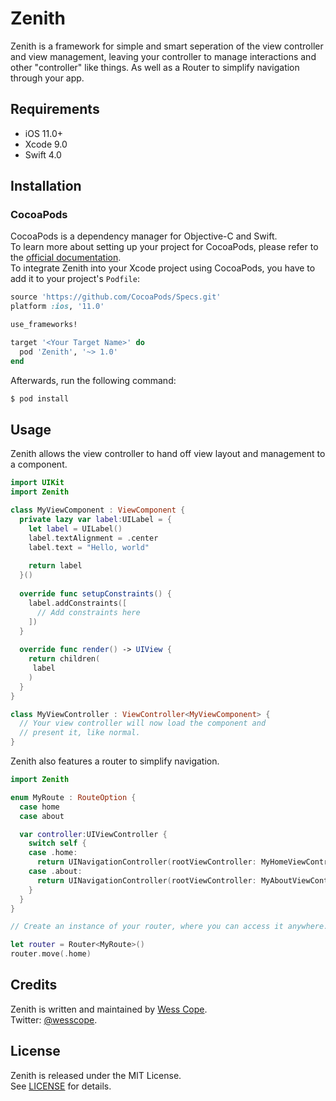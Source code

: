 # Zenith

Zenith is a framework for simple and smart seperation of the view  controller and view management, leaving your controller to manage interactions and other "controller" like things. 
As well as a Router to simplify navigation through your app. 

## Requirements

- iOS 11.0+
- Xcode 9.0
- Swift 4.0

## Installation

### CocoaPods

CocoaPods is a dependency manager for Objective-C and Swift.  
To learn more about setting up your project for CocoaPods, please refer to the [official documentation](https://cocoapods.org/#install).  
To integrate Zenith into your Xcode project using CocoaPods, you have to add it to your project's `Podfile`:

```ruby
source 'https://github.com/CocoaPods/Specs.git'
platform :ios, '11.0'

use_frameworks!

target '<Your Target Name>' do
  pod 'Zenith', '~> 1.0'
end
```

Afterwards, run the following command:

```bash
$ pod install
```
## Usage
Zenith allows the view controller to hand off view layout and management to a component.

```swift
import UIKit
import Zenith

class MyViewComponent : ViewComponent {
  private lazy var label:UILabel = {
    let label = UILabel()
    label.textAlignment = .center
    label.text = "Hello, world"
    
    return label
  }()
  
  override func setupConstraints() {
    label.addConstraints([
      // Add constraints here
    ])
  }
  
  override func render() -> UIView {
    return children(
     label
    )
  }
}

class MyViewController : ViewController<MyViewComponent> {
  // Your view controller will now load the component and
  // present it, like normal.
}
```

Zenith also features a router to simplify navigation.

```swift
import Zenith

enum MyRoute : RouteOption {
  case home
  case about

  var controller:UIViewController {
    switch self {
    case .home:
      return UINavigationController(rootViewController: MyHomeViewController)
    case .about:
      return UINavigationController(rootViewController: MyAboutViewController)
    }
  }
}

// Create an instance of your router, where you can access it anywhere.

let router = Router<MyRoute>()
router.move(.home)

```

## Credits

Zenith is written and maintained by [Wess Cope](http://wess.io).  
Twitter: [@wesscope](https://twitter.com/wesscope).


## License

Zenith is released under the MIT License.  
See [LICENSE](https://github.com/wess/zenith/blob/master/LICENSE) for details.

